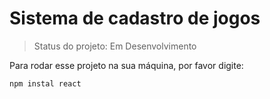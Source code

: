 <h1>Sistema de cadastro de jogos</h1>

> Status do projeto: Em Desenvolvimento

Para rodar esse projeto na sua máquina, por favor digite:

```
npm instal react
```
